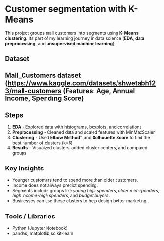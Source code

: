 # Customer segmentation with K-Means
This project groups mall customers into segments using **K-Means clustering**.
Its part of my learning journey in data science (**EDA**, **data preprocessing**, and **unsupervised machine learning**).
## Dataset
Mall_Customers dataset (https://www.kaggle.com/datasets/shwetabh123/mall-customers
(Features: Age, Annual Income, Spending Score)
---
## Steps
1. **EDA** - Explored data with histograms, boxplots, and correlations
2. **Preprocessing** - Cleaned data and scaled features with MinMaxScaler
3. **Clustering** - Used **Elbow Method"** and **Solhouette Score** to find the best number of clusters (k=6) 
 4. **Results**  - Visuaized clusters, added cluster centers, and compared groups 
  
## Key Insights
- Younger customers tend to spend more than older customers.
- Income does not always predict spending.
- Segments include groups like *young high spenders*, *older mid-spenders*, *high income-high spenders*, and *budget buyers*.
- Businesses can use these clusters to help design better marketing .

## Tools / Libraries
- Python (Jupyter Notebook)
- pandas, matplotlib,scikit-learn
